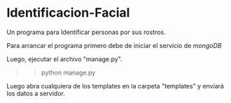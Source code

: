# Identificacion-Facial
Un programa para Identificar personas por sus rostros.

Para arrancar el programa primero debe de iniciar el servicio de *mongoDB*

Luego, ejecutar el archivo "manage.py".

>> python manage.py

Luego abra cualquiera de los templates en la carpeta "templates" y enviará los datos a servidor.
